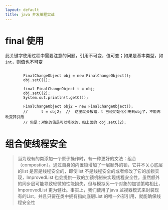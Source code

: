 ```yaml
---
layout: default
title: java 并发编程实战
---
```


# final 使用
此关键字使用过程中需要注意的问题，引用不可变，值可变；如果是基本类型，如`int`，则值也不可变
```

		FinalChangeObject obj = new FinalChangeObject();
		obj.setC(1);

		final FinalChangeObject t = obj;
		obj.setC(2);
		System.out.println(t.getC());

		FinalChangeObject obj2 = new FinalChangeObject();
		//		t = obj2;  //  这里就会报错，t 已经初始化引用到obj了，不能再改变其引用
		// 但是：对象的值是可以修改的，如上面的 obj.setC(2);
```



# 组合使线程安全

> 当为现有的类添加一个原子操作时，有一种更好的文法：组合（compostion）。通过自身的内置锁增加了一层额外的锁，它并不关心底层的list 是否是线程安全的，即使list 不是线程安全的或者修改了它的加锁实现，ImprovedList 也会提供一致的加锁机制来实现线程安全性。虽然额外的同步层可能导致轻微的性能损失，但与模拟另一个对象的加锁策略相比，ImporovedList 更为健壮。事实上，我们使用了java 监视器模式来封装现有的List，并且只要在类中拥有指向底层List 的唯一外部引用，就能确保线程安全性

